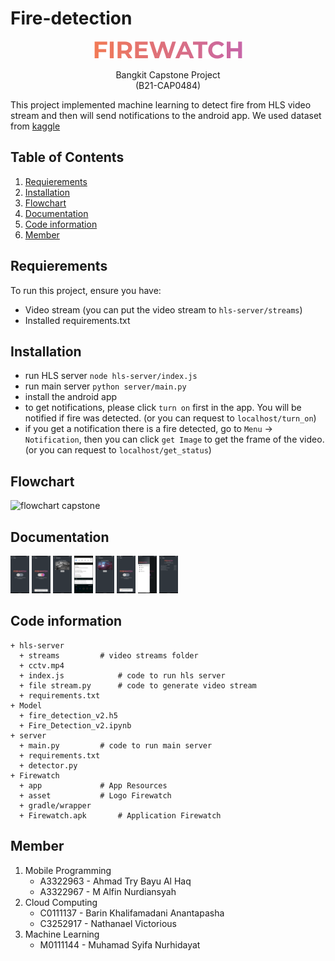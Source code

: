 # Fire-detection

<p align="center">
     <img src="https://github.com/msnhdyt/Fire-detection/blob/main/Firewatch/asset/logo.png?raw=true ">
</p>

<p align="center" >
Bangkit Capstone Project<br/>
(B21-CAP0484)
</p>

This project implemented machine learning to detect fire from HLS video stream and then will send notifications to the android app. We used dataset from [kaggle](https://www.kaggle.com/tharakan684/urecamain)

## Table of Contents

1. [Requierements](#requierements)
2. [Installation](#installation)
3. [Flowchart](#flowchart)
4. [Documentation ](#documentation )
5. [Code information](#code-information)
6. [Member](#member)

## Requierements
To run this project, ensure you have:
- Video stream (you can put the video stream to `hls-server/streams`)
- Installed requirements.txt

## Installation
- run HLS server
`node hls-server/index.js`
- run main server
`python server/main.py`
- install the android app
- to get notifications, please click `turn on` first in the app. You will be notified if fire was detected. (or you can request to `localhost/turn_on`)
- if you get a notification there is a fire detected, go to `Menu` → `Notification`, then you can click `get Image` to get the frame of the video. (or you can request to `localhost/get_status`)

## Flowchart
![flowchart capstone](https://user-images.githubusercontent.com/56325833/120769525-6c953600-c547-11eb-9683-1a6f201ee94b.jpeg)

## Documentation 

<img src="https://github.com/msnhdyt/Fire-detection/blob/main/Firewatch/Screenshot/1.png?raw=true" alt="1" style="zoom:15%;" width="200" /> <img src="https://github.com/msnhdyt/Fire-detection/blob/main/Firewatch/Screenshot/2.png?raw=true" alt="1" style="zoom:15%;" width="200" /> <img src="https://github.com/msnhdyt/Fire-detection/blob/main/Firewatch/Screenshot/3.png?raw=true" alt="1" style="zoom:15%;" width="200" /> <img src="https://github.com/msnhdyt/Fire-detection/blob/main/Firewatch/Screenshot/4.png?raw=true" alt="1" style="zoom:15%;" width="200" /> <img src="https://github.com/msnhdyt/Fire-detection/blob/main/Firewatch/Screenshot/5.png?raw=true" alt="1" style="zoom:15%;" width="200" /> <img src="https://github.com/msnhdyt/Fire-detection/blob/main/Firewatch/Screenshot/6.png?raw=true" alt="1" style="zoom:15%;" width="200"/> <img src="https://github.com/msnhdyt/Fire-detection/blob/main/Firewatch/Screenshot/7.png?raw=true" alt="1" style="zoom:15%;" width="200" /> <img src="https://github.com/msnhdyt/Fire-detection/blob/main/Firewatch/Screenshot/8.png?raw=true" alt="1" style="zoom:15%;" width="200" />

## Code information

    + hls-server
      + streams			# video streams folder
      + cctv.mp4
      + index.js			# code to run hls server
      + file stream.py		# code to generate video stream
      + requirements.txt
    + Model
      + fire_detection_v2.h5
      + Fire_Detection_v2.ipynb
    + server
      + main.py			# code to run main server
      + requirements.txt
      + detector.py
    + Firewatch
      + app				# App Resources
      + asset			# Logo Firewatch
      + gradle/wrapper
      + Firewatch.apk		# Application Firewatch

## Member

1. Mobile Programming
   * A3322963 - Ahmad Try Bayu Al Haq
   * A3322967 - M Alfin Nurdiansyah
2. Cloud Computing
   * C0111137 - Barin Khalifamadani Anantapasha
   * C3252917 - Nathanael Victorious
3. Machine Learning
   * M0111144 - Muhamad Syifa Nurhidayat

